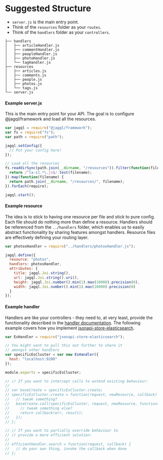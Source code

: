 # Suggested Structure

 * `server.js` is the main entry point.
 * Think of the `resources` folder as your `routes`.
 * Think of the `handlers` folder as your `controllers`.

```
├── handlers
│   ├── articleHandler.js
│   ├── commentHandler.js
│   ├── peopleHandler.js
│   ├── photoHandler.js
│   └── tagHandler.js
├── resources
│   ├── articles.js
│   ├── comments.js
│   ├── people.js
│   ├── photos.js
│   └── tags.js
└── server.js          
```

#### Example server.js

This is the main entry point for your API. The goal is to configure @jagql/framework and load all the resources.

```javascript
var jagql = require("@jagql/framework");
var fs = require("fs");
var path = require("path");

jagql.setConfig({
  // Put your config here!
});

// Load all the resources
fs.readdirSync(path.join(__dirname, "/resources")).filter(function(filename) {
  return /^[a-z].*\.js$/.test(filename);
}).map(function(filename) {
  return path.join(__dirname, "/resources/", filename);
}).forEach(require);

jagql.start();
```

#### Example resource

The idea is to stick to having one resource per file and stick to pure config. Each file should do nothing more than define a resource. Handlers should be referenced from the `../handlers` folder, which enables us to easily abstract functionality by sharing features amongst handlers. Resource files are effectively defining your routing layer.

```javascript
var photosHandler = require("../handlers/photosHandler.js");

jagql.define({
  resource: "photos",
  handlers: photosHandler,
  attributes: {
    title: jagql.Joi.string(),
    url: jagql.Joi.string().uri(),
    height: jagql.Joi.number().min(1).max(10000).precision(0),
    width: jagql.Joi.number().min(1).max(10000).precision(0)
  }
});
```

#### Example handler

Handlers are like your controllers - they need to, at very least, provide the functionality described in the [handler documentation](handlers.md). The following example covers how you implement [jsonapi-store-elasticsearch](https://github.com/holidayextras/jsonapi-store-elasticsearch).

```javascript
var EsHandler = require("jsonapi-store-elasticsearch");

// You might want to pull this out further to share it
// amongst other handlers
var specificEsCluster = var new EsHandler({
  host: "localhost:9200"
});

module.exports = specificEsCluster;

// // If you want to intercept calls to extend existing behaviour:
//
// var baseCreate = specificEsCluster.create;
// specificEsCluster.create = function(request, newResource, callback) {
//   // tweak something?
//   baseCreate.call(specificEsCluster, request, newResource, function(err, result) {
//     // tweak something else?
//     return callback(err, result);
//   });
// };

// // If you want to partially override behaviour to
// // provide a more efficient solution:
//
// efficientHandler.search = function(request, callback) {
//   // do your own thing, invoke the callback when done
// };
```
